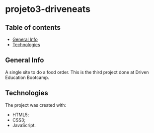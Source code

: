 # projeto3-driveneats

## Table of contents

- [General Info](#general-info)
- [Technologies](#technologies)

## General Info

A single site to do a food order. This is the third project done at Driven Education Bootcamp. 

## Technologies

The project was created with:

- HTML5;
- CSS3;
- JavaScript.
